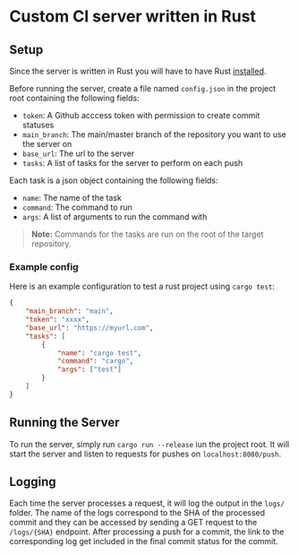# Custom CI server written in Rust

## Setup
Since the server is written in Rust you will have to have Rust [installed](https://www.rust-lang.org/tools/install).  

Before running the server, create a file named `config.json` in the project root containing the following fields:
- `token`: A Github acccess token with permission to create commit statuses
- `main_branch`: The main/master branch of the repository you want to use the server on
- `base_url`: The url to the server
- `tasks`: A list of tasks for the server to perform on each push

Each task is a json object containing the following fields:
- `name`: The name of the task
- `command`: The command to run
- `args`: A list of arguments to run the command with

> **Note:** Commands for the tasks are run on the root of the target repository.

### Example config
Here is an example configuration to test a rust project using `cargo test`:
```json
{
    "main_branch": "main",
    "token": "xxxx",
    "base_url": "https://myurl.com",
    "tasks": [
        {
            "name": "cargo test",
            "command": "cargo",
            "args": ["test"]
        }
    ]
}
```

## Running the Server
To run the server, simply run `cargo run --release` iun the project root. It will start the server and listen to requests for pushes on `localhost:8080/push`.

## Logging
Each time the server processes a request, it will log the output in the `logs/` folder. The name of the logs correspond to the SHA of the processed commit and they can be accessed by sending a GET request to the `/logs/{SHA}` endpoint. After processing a push for a commit, the link to the corresponding log get included in the final commit status for the commit.

